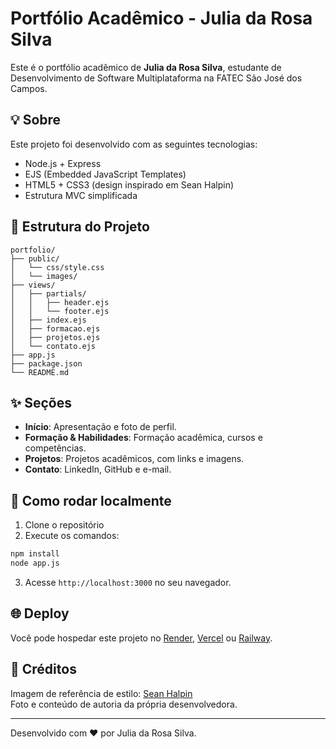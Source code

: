 # Portfólio Acadêmico - Julia da Rosa Silva

Este é o portfólio acadêmico de **Julia da Rosa Silva**, estudante de Desenvolvimento de Software Multiplataforma na FATEC São José dos Campos.

## 💡 Sobre

Este projeto foi desenvolvido com as seguintes tecnologias:

- Node.js + Express
- EJS (Embedded JavaScript Templates)
- HTML5 + CSS3 (design inspirado em Sean Halpin)
- Estrutura MVC simplificada

## 📁 Estrutura do Projeto

```
portfolio/
├── public/
│   └── css/style.css
│   └── images/
├── views/
│   ├── partials/
│   │   ├── header.ejs
│   │   └── footer.ejs
│   ├── index.ejs
│   ├── formacao.ejs
│   ├── projetos.ejs
│   └── contato.ejs
├── app.js
├── package.json
└── README.md
```

## ✨ Seções

- **Início**: Apresentação e foto de perfil.
- **Formação & Habilidades**: Formação acadêmica, cursos e competências.
- **Projetos**: Projetos acadêmicos, com links e imagens.
- **Contato**: LinkedIn, GitHub e e-mail.

## 🚀 Como rodar localmente

1. Clone o repositório
2. Execute os comandos:

```bash
npm install
node app.js
```

3. Acesse `http://localhost:3000` no seu navegador.

## 🌐 Deploy

Você pode hospedar este projeto no [Render](https://render.com), [Vercel](https://vercel.com) ou [Railway](https://railway.app).

## 📸 Créditos

Imagem de referência de estilo: [Sean Halpin](https://www.seanhalpin.xyz)  
Foto e conteúdo de autoria da própria desenvolvedora.

---

Desenvolvido com ❤️ por Julia da Rosa Silva.
